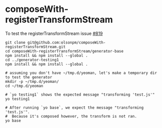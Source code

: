 # composeWith-registerTransformStream

To test the registerTransformStream issue [#819](https://github.com/yeoman/generator/issues/819)
```
git clone git@github.com:olsonpm/composeWith-registerTransformStream.git
cd composeWith-registerTransformStream/generator-base
npm install && npm install --global .
cd ../generator-testing1
npm install && npm install --global .

# assuming you don't have ~/tmp.d/yeoman, let's make a temporary dir to test the generator
mkdir -p ~/tmp.d/yeoman/
cd ~/tmp.d/yeoman

# `yo testing1` shows the expected message "transforming 'test.js'"
yo testing1

# After running `yo base`, we expect the message "transforming 'test.js'".
#  Because it's composed however, the transform is not ran.
yo base
```
